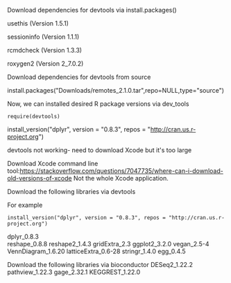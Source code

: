 Download dependencies for devtools via install.packages()

usethis  (Version 1.5.1)

sessioninfo (Version 1.1.1)

rcmdcheck (Version 1.3.3)

roxygen2 (Version 2_7.0.2)

Download dependencies for devtools from source

install.packages("Downloads/remotes_2.1.0.tar",repo=NULL,type="source")


Now, we can installed desired R package versions via dev_tools

```
require(devtools)
```

install_version("dplyr", version = "0.8.3", repos = "http://cran.us.r-project.org")

devtools not working- need to download Xcode but it's too large

Download Xcode command line tool:https://stackoverflow.com/questions/7047735/where-can-i-download-old-versions-of-xcode
Not the whole Xcode application.

Download the following libraries via devtools

For example
```
install_version("dplyr", version = "0.8.3", repos = "http://cran.us.r-project.org")
```

dplyr_0.8.3 <br />
reshape_0.8.8
reshape2_1.4.3
gridExtra_2.3
ggplot2_3.2.0
vegan_2.5-4 
VennDiagram_1.6.20
latticeExtra_0.6-28
stringr_1.4.0
egg_0.4.5

Download the following libraries via bioconductor
DESeq2_1.22.2
pathview_1.22.3
gage_2.32.1
KEGGREST_1.22.0



